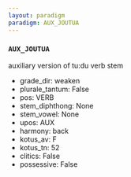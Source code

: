 ```yaml
---
layout: paradigm
paradigm: AUX_JOUTUA
---
```

### ` AUX_JOUTUA `

auxiliary version of tu:du verb stem
* grade_dir: weaken
* plurale_tantum: False
* pos: VERB
* stem_diphthong: None
* stem_vowel: None
* upos: AUX
* harmony: back
* kotus_av: F
* kotus_tn: 52
* clitics: False
* possessive: False
